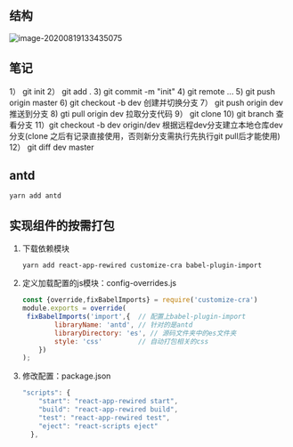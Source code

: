## 结构

![image-20200819133435075](E:\Workspace\Demo\LearningReact\admin-client\README.assets\image-20200819133435075.png)

## 笔记
  1） git init
  2） git add .
  3)  git commit -m "init"
  4)  git remote ...
  5)  git push origin master
  6)  git checkout -b dev   创建并切换分支
  7） git push origin dev   推送到分支
  8)  gti pull origin dev   拉取分支代码
  9） git clone
  10) git branch 查看分支
  11）git checkout -b dev origin/dev  根据远程dev分支建立本地仓库dev分支(clone
  之后有记录直接使用，否则新分支需执行先执行git pull后才能使用)
  12） git diff dev master

## antd

```
yarn add antd
```

## 实现组件的按需打包

1. 下载依赖模块

   ```
   yarn add react-app-rewired customize-cra babel-plugin-import
   ```

2. 定义加载配置的js模块：config-overrides.js

   ```javascript
   const {override,fixBabelImports} = require('customize-cra')
   module.exports = override(
   	fixBabelImports('import',{  // 配置上babel-plugin-import
           libraryName: 'antd',	// 针对的是antd
           libraryDirectory: 'es', // 源码文件夹中的es文件夹
           style: 'css'			// 自动打包相关的css
       })
   );
   ```

   

3. 修改配置：package.json

   ```javascript
   "scripts": {
       "start": "react-app-rewired start",
       "build": "react-app-rewired build",
       "test": "react-app-rewired test",
       "eject": "react-scripts eject"
     },
   ```

   

